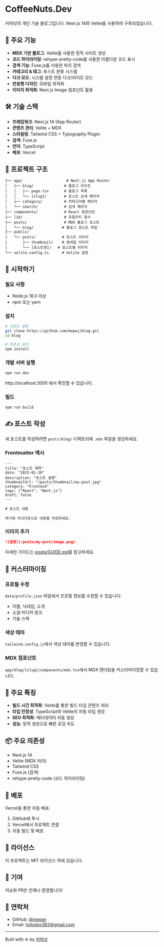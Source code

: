 # CoffeeNuts.Dev

커피넛의 개인 기술 블로그입니다. Next.js 14와 Velite를 사용하여 구축되었습니다.

## 🚀 주요 기능

- **MDX 기반 블로그**: Velite를 사용한 정적 사이트 생성
- **코드 하이라이팅**: rehype-pretty-code를 사용한 아름다운 코드 표시
- **검색 기능**: Fuse.js를 사용한 퍼지 검색
- **카테고리 & 태그**: 포스트 분류 시스템
- **다크 모드**: 시스템 설정 연동 다크/라이트 모드
- **반응형 디자인**: 모바일 최적화
- **이미지 최적화**: Next.js Image 컴포넌트 활용

## 🛠️ 기술 스택

- **프레임워크**: Next.js 14 (App Router)
- **콘텐츠 관리**: Velite + MDX
- **스타일링**: Tailwind CSS + Typography Plugin
- **검색**: Fuse.js
- **언어**: TypeScript
- **배포**: Vercel

## 📁 프로젝트 구조

```
├── app/                    # Next.js App Router
│   ├── blog/              # 블로그 라우트
│   │   ├── page.tsx       # 블로그 목록
│   │   └── [slug]/        # 포스트 상세 페이지
│   ├── category/          # 카테고리별 페이지
│   └── search/            # 검색 페이지
├── components/            # React 컴포넌트
├── lib/                   # 유틸리티 함수
├── posts/                 # MDX 블로그 포스트
│   └── blog/             # 블로그 포스트 파일
├── public/               
│   └── posts/            # 포스트 이미지
│       ├── thumbnail/    # 썸네일 이미지
│       └── [포스트명]/   # 포스트별 이미지
└── velite.config.ts      # Velite 설정
```

## 🚦 시작하기

### 필요 사항

- Node.js 18.0 이상
- npm 또는 yarn

### 설치

```bash
# 저장소 클론
git clone https://github.com/mepwj/blog.git
cd blog

# 의존성 설치
npm install
```

### 개발 서버 실행

```bash
npm run dev
```

http://localhost:3000 에서 확인할 수 있습니다.

### 빌드

```bash
npm run build
```

## ✍️ 포스트 작성

새 포스트를 작성하려면 `posts/blog/` 디렉토리에 `.mdx` 파일을 생성하세요.

### Frontmatter 예시

```mdx
---
title: "포스트 제목"
date: "2025-01-20"
description: "포스트 설명"
thumbnailUrl: "/posts/thumbnail/my-post.jpg"
category: "Frontend"
tags: ["React", "Next.js"]
draft: false
---

# 포스트 내용

여기에 마크다운으로 내용을 작성하세요.
```

### 이미지 추가

```markdown
![설명](/posts/my-post/image.png)
```

자세한 가이드는 [posts/GUIDE.md](posts/GUIDE.md)를 참고하세요.

## 🎨 커스터마이징

### 프로필 수정
`data/profile.json` 파일에서 프로필 정보를 수정할 수 있습니다:
- 이름, 닉네임, 소개
- 소셜 미디어 링크
- 기술 스택

### 색상 테마
`tailwind.config.js`에서 색상 테마를 변경할 수 있습니다.

### MDX 컴포넌트
`app/blog/[slug]/components/mdx.tsx`에서 MDX 렌더링을 커스터마이징할 수 있습니다.

## 🎯 주요 특징

- **빌드 시간 최적화**: Velite를 통한 빌드 타임 콘텐츠 처리
- **타입 안정성**: TypeScript와 Velite의 자동 타입 생성
- **SEO 최적화**: 메타데이터 자동 생성
- **성능**: 정적 생성으로 빠른 로딩 속도

## 📦 주요 의존성

- Next.js 14
- Velite (MDX 처리)
- Tailwind CSS
- Fuse.js (검색)
- rehype-pretty-code (코드 하이라이팅)

## 🚀 배포

Vercel을 통한 자동 배포:

1. GitHub에 푸시
2. Vercel에서 프로젝트 연결
3. 자동 빌드 및 배포

## 📝 라이선스

이 프로젝트는 MIT 라이선스 하에 있습니다.

## 🤝 기여

이슈와 PR은 언제나 환영합니다!

## 📧 연락처

- GitHub: [@mepwj](https://github.com/mepwj)
- Email: hoholeo382@gmail.com

---

Built with ☕ by [커피넛](https://github.com/mepwj)